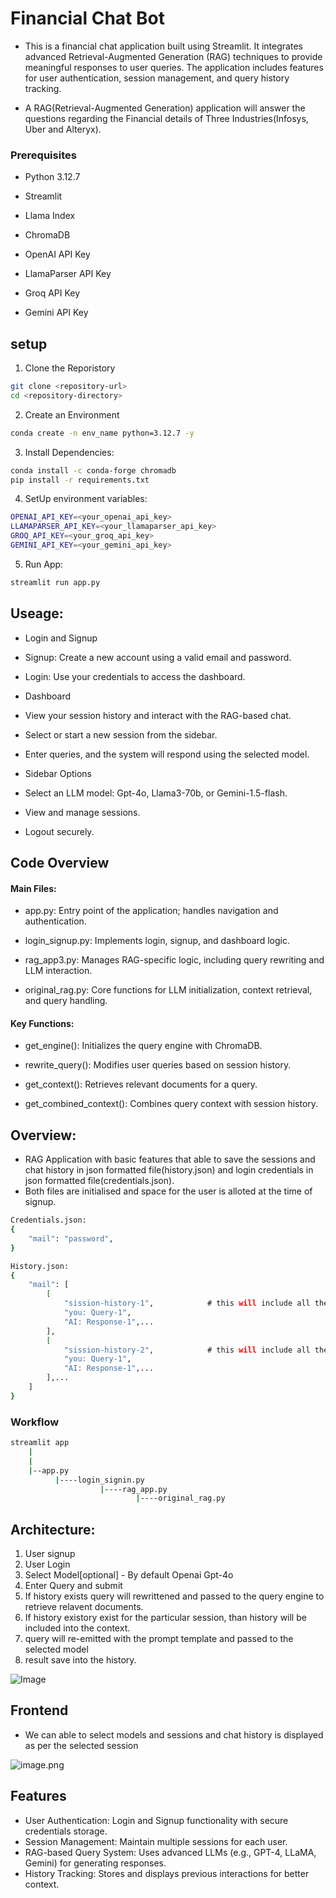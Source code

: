 # Financial Chat Bot 

* This is a financial chat application built using Streamlit. It integrates advanced Retrieval-Augmented Generation (RAG) techniques to provide meaningful responses to user queries. The application includes features for user authentication, session management, and query history tracking.

- A RAG(Retrieval-Augmented Generation) application will answer the questions regarding the Financial details of Three Industries(Infosys, Uber and Alteryx). 


### Prerequisites

- Python 3.12.7

- Streamlit

- Llama Index

- ChromaDB

- OpenAI API Key

- LlamaParser API Key

- Groq API Key

- Gemini API Key


## setup

1. Clone the Reporistory
```bash
git clone <repository-url>
cd <repository-directory>
```

2. Create an Environment
```bash
conda create -n env_name python=3.12.7 -y
```

3. Install Dependencies:
```bash
conda install -c conda-forge chromadb 
pip install -r requirements.txt
```

4. SetUp environment variables:
```bash
OPENAI_API_KEY=<your_openai_api_key>
LLAMAPARSER_API_KEY=<your_llamaparser_api_key>
GROQ_API_KEY=<your_groq_api_key>
GEMINI_API_KEY=<your_gemini_api_key>
```

5. Run App:
```bash
streamlit run app.py
```


## Useage:
- Login and Signup

- Signup: Create a new account using a valid email and password.

- Login: Use your credentials to access the dashboard.

- Dashboard

- View your session history and interact with the RAG-based chat.

- Select or start a new session from the sidebar.

- Enter queries, and the system will respond using the selected model.

- Sidebar Options

- Select an LLM model: Gpt-4o, Llama3-70b, or Gemini-1.5-flash.

- View and manage sessions.

- Logout securely.


## Code Overview

#### Main Files:
- app.py: Entry point of the application; handles navigation and authentication.

- login_signup.py: Implements login, signup, and dashboard logic.

- rag_app3.py: Manages RAG-specific logic, including query rewriting and LLM interaction.

- original_rag.py: Core functions for LLM initialization, context retrieval, and query handling.

#### Key Functions:

- get_engine(): Initializes the query engine with ChromaDB.

- rewrite_query(): Modifies user queries based on session history.

- get_context(): Retrieves relevant documents for a query.

- get_combined_context(): Combines query context with session history.


## Overview:

- RAG Application with basic features that able to save the sessions and chat history in json formatted file(history.json) and login credentials in json formatted file(credentials.json).
- Both files are initialised and space for the user is alloted at the time of signup.

```bash
Credentials.json:
{
    "mail": "password",
}
```

```bash
History.json:
{
    "mail": [
        [
            "sission-history-1",            # this will include all the query+"\n"+response of 1st session
            "you: Query-1",
            "AI: Response-1",...
        ],
        [
            "sission-history-2",            # this will include all the query+"\n"+response of 2nd session
            "you: Query-1",
            "AI: Response-1",...
        ],...
    ]
}
```


### Workflow
```bash
streamlit app
    |
    | 
    |--app.py
          |----login_signin.py
                    |----rag_app.py
                            |----original_rag.py
```


## Architecture:

1. User signup
2. User Login
3. Select Model[optional] - By default Openai Gpt-4o
4. Enter Query and submit
5. If history exists query will rewrittened and passed to the query engine to retrieve relavent documents.
6. If history existory exist for the particular session, than history will be included into the context.
7. query will re-emitted with the prompt template and passed to the selected model
8. result save into the history.

![Image](Architecture2.png "icon")


## Frontend

- We can able to select models and sessions and chat history is displayed as per the selected session

![image.png](screen.png "icon")



## Features

- User Authentication: Login and Signup functionality with secure credentials storage.
- Session Management: Maintain multiple sessions for each user.
- RAG-based Query System: Uses advanced LLMs (e.g., GPT-4, LLaMA, Gemini) for generating responses.
- History Tracking: Stores and displays previous interactions for better context.
